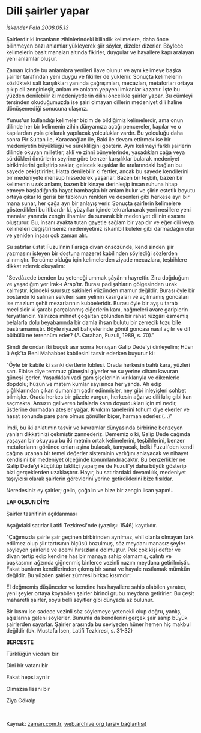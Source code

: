 # Dili şairler yapar

*İskender Pala 2008.05.13*

<tr><td class="metin" colspan="2" style="padding-top: 20px; padding-left: 5px; padding-right: 10px;">Şairlerdir ki insanların zihinlerindeki bilindik kelimelere, daha önce bilinmeyen bazı anlamlar yükleyerek şiir söyler, dizeler dizerler. Böylece kelimelerin basit manaları altında fikirler, duygular ve hayallere kapı aralayan yeni anlamlar oluşur.</td></tr><tr><td class="metin" colspan="2" style="padding-top: 20px; padding-left: 5px; padding-right: 10px;"><p>Zaman içinde bu anlamlara yenileri ilave olunur ve aynı kelimeye başka şairler tarafından yeni duygu ve fikirler de yüklenir. Sonuçta kelimelerin sözlükteki salt karşılıkları yanında çağrışımları, mecazları, metaforları ortaya çıkıp dil zenginleşir, anlam ve anlatım yepyeni imkanlar kazanır. İşte bu yüzden denilebilir ki medeniyetlerin dilini öncelikle şairler yapar. Bu cümleyi tersinden okuduğumuzda ise şairi olmayan dillerin medeniyet dili haline dönüşemediği sonucuna ulaşırız. 
<p>Yunus'un kullandığı kelimeler bizim de bildiğimiz kelimelerdir, ama onun dilinde her bir kelimenin zihin dünyamıza açtığı pencereler, kapılar ve o kapılardan yola çıkılarak yapılacak yolculuklar vardır. Bu yolculuğu daha sonra Pir Sultan ile, Karacaoğlan ile, Baki ile devam ettirmek ise bir medeniyetin büyüklüğü ve sürekliliğini gösterir. Aynı kelimeyi farklı şairlerin dilinde okuyan milletler, aklî ve zihnî bünyelerinde, yaşadıkları çağa veya sürdükleri ömürlerin seyrine göre benzer karşılıklar bularak medeniyet birikimlerini geliştirip saklar, gelecek kuşaklar ile aralarındaki bağları bu sayede pekiştirirler. Hatta denilebilir ki fertler, ancak bu sayede kendilerini bir medeniyete mensup hissederek yaşarlar. Bazen bir teşbih, bazen bir kelimenin uzak anlamı, bazen bir kinaye derinleşip insan ruhuna hitap etmeye başladığında hayat bambaşka bir anlam bulur ve şiirin estetik boyutu ortaya çıkar ki gerisi bir tablonun renkleri ve desenleri gibi herkese ayrı bir mana sunar, her çağa ayrı bir anlayış verir. Sonuçta şairlerin kelimelere gösterdikleri bu itibardır ki, yüzyıllar içinde tekrarlanarak yeni nesillere yeni manalar yanında zengin ilhamlar da sunarak bir medeniyet dilinin esasını oluşturur. Bu, insanı ayakta tutan gayetle sağlam bir yapıdır ve eğer dili veya kelimeleri değiştirirseniz medeniyetiniz iskambil kuleler gibi darmadağın olur ve yeniden inşası çok zaman alır.
<p> Şu satırlar üstat Fuzuli'nin Farsça divan önsözünde, kendisinden şiir yazmasını isteyen bir dostuna mazeret kabilinden söylediği sözlerden alınmıştır. Tercüme olduğu için kelimelerden ziyade mecazlara, teşbihlere dikkat ederek okuyalım:
<p>"Sevdâzede benden bu yeteneği ummak şâyân-ı hayrettir. Zira doğduğum ve yaşadığım yer Irak-ı Arap'tır. Burası padişahların gölgesinden uzak kalmıştır. İçindeki şuursuz sakinleri yüzünden mamur değildir. Burası öyle bir bostandır ki salınan selvileri sam yelinin kasırgaları ve açılmamış goncaları ise mazlum şehit mezarlarının kubbeleridir. Burası öyle bir ayş u tarab meclisidir ki şarabı parçalanmış ciğerlerin kanı, nağmeleri avare gariplerin feryatlarıdır. Yalnızca mihnet çoğaltan çölünden bir rahat rüzgârı esmemiş belalarla dolu beyabanında bir damla ihsan bulutu bir zerrecik tozu bile bastıramamıştır. Böyle riyazet bahçelerinde gönül goncası nasıl açılır ve dil bülbülü ne terennüm eder? (A.Karahan, Fuzuli, 1989, s. 70)."
<p>Şimdi de ondan iki buçuk asır sonra konuşan Galip Dede'yi dinleyelim; Hüsn ü Aşk'ta Beni Mahabbet kabilesini tasvir ederken buyurur ki:
<p>"Öyle bir kabile ki sanki dertlerin kıblesi. Orada herkesin bahtı kara, yüzleri sarı. Elbise diye temmuz güneşini giyerler ve su yerine cihanı kavuran güneşi içerler. Yaşadıkları vadi gam şişelerinin kırıklarıyla ve dikenlerle dopdolu; hüzün ve matem kumlar sayısınca her yanda. Ah edip çığlıklarından çıkan dumanları çadır edinmişler, ney gibi inleyişleri sohbet bilmişler. Orada herkes bir güzele vurgun, herkesin ağzı ve dili kılıç gibi kan saçmakta. Ansızın geliveren belalarla karın doyurdukları için mi nedir, üstlerine durmadan ateşler yağar. Kıvılcım tanelerini tohum diye ekerler ve hasat sonunda pare pare olmuş gönüller biçer, harman ederler.(...)"
<p>İmdi, bu iki anlatımın tasvir ve kavramlar dünyasında birbirine benzeyen yanları dikkatinizi çekmiştir zannederiz. Dememiz o ki, Galip Dede çağında yaşayan bir okuyucu bu iki metnin ortak kelimelerini, teşbihlerini, benzer metaforlarını görünce onları aşina bulacak, tanıyacak, belki Fuzuli'den kendi çağına uzanan bir temel değerler sisteminin varlığını anlayacak ve nihayet kendisini bir medeniyet ölçeğinde konumlandıracaktır. Bu benzerlikler ne Galip Dede'yi küçültüp taklitçi yapar; ne de Fuzulî'yi daha büyük gösterip bizi gerçeklerden uzaklaştırır. Hayır, bu satırlardaki devamlılık, medeniyet taşıyıcısı olarak şairlerin görevlerini yerine getirdiklerini bize fısıldar. 
<p>Neredesiniz ey şairler; gelin, çoğalın ve bize bir zengin lisan yapın!..
<p>
<p><b>LAF OLSUN DİYE</b>
<p>Şairler tasnifinin açıklanması
<p>Aşağıdaki satırlar Latifi Tezkiresi'nde (yazılışı: 1546) kayıtlıdır. 
<p>"Çağımızda şairle şair geçinen birbirinden ayrılmaz, ehil olanla olmayan fark edilmez olup şiir tartısının ölçüsü bozulmuş, söz meydanı manasız şeyler söyleyen şairlerle ve acemi hırsızlarla dolmuştur. Pek çok kişi defter ve divan tertip edip kendine has bir manaya sahip olamamış, çalıntı ve başkasının ağzında çiğnenmiş binlerce vezinli nazım meydana getirilmiştir. Fakat bunların kendilerinden çıkmış bir sanat ve hayale rastlamak mümkün değildir. Bu yüzden şairler zümresi birkaç kısımdır:
<p>El değmemiş düşünceler ve kendine has hayallere sahip olabilen yaratıcı, yeni şeyler ortaya koyabilen şairler birinci grubu meydana getirirler. Bu çeşit maharetli şairler, soyu belli seyitler gibi dünyada az bulunur. 
<p>Bir kısmı ise sadece vezinli söz söylemeye yetenekli olup doğru, yanlış, ağızlarına geleni söylerler. Bununla da kendilerini gerçek şair sanıp büyük şairlerden sayarlar. Şairler arasında bu seviyeden hüner hemen hiç makbul değildir (bk. Mustafa İsen, Latifi Tezkiresi, s. 31-32)
<p><b>BERCESTE</b>
<p>Türklüğün vicdanı bir
<p>Dini bir vatanı bir
<p>Fakat hepsi ayrılır
<p>Olmazsa lisanı bir 
<p>Ziya Gökalp
<p><br/></p></p></p></p></p></p></p></p></p></p></p></p></p></p></p></p></p></p></p></p></p></p></td></tr>

Kaynak: [zaman.com.tr](http://zaman.com.tr/yazar.do?yazino=688628), [web.archive.org (arşiv bağlantısı)](http://web.archive.org/web/20080804151639/http://www.zaman.com.tr:80/yazar.do?yazino=688628)
